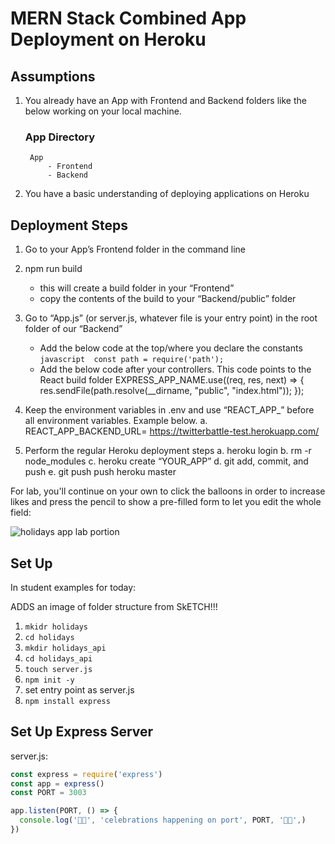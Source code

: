 # MERN Stack Combined App Deployment on Heroku

## Assumptions
1. You already have an App with Frontend and Backend folders like the below working on your local machine.
    ### App Directory
        App
            - Frontend
            - Backend
2.	You have a basic understanding of deploying applications on Heroku


## Deployment Steps


1.	Go to your App’s Frontend folder in the command line
2.	npm run build 
    -	this will create a build folder in your “Frontend”
    -	copy the contents of the build to your “Backend/public” folder
3.	Go to “App.js” (or server.js, whatever file is your entry point) in the root folder of our “Backend”
    -	Add the below code at the top/where you declare the constants
            ```javascript 
            const path = require('path'); 
            ```
    -	Add the below code after your controllers. This code points to the React build folder
            EXPRESS_APP_NAME.use((req, res, next) => {
            res.sendFile(path.resolve(__dirname, "public", "index.html"));
            });

4.	Keep the environment variables in .env and use “REACT_APP_” before all environment variables. Example below.
    a.	REACT_APP_BACKEND_URL= https://twitterbattle-test.herokuapp.com/
5.	Perform the regular Heroku deployment steps
    a.	heroku login
    b.	rm -r node_modules
    c.	heroku create “YOUR_APP”
    d.	git add, commit,  and push
    e.	git push push heroku master



For lab, you'll continue on your own to click the balloons in order to increase likes and press the pencil to show a pre-filled form to let you edit the whole field:

![holidays app lab portion](https://i.imgur.com/CvFFanb.png)

## Set Up

In student examples for today:

ADDS an image of folder structure from SkETCH!!!

1. `mkidr holidays`
1. `cd holidays`
1. `mkdir holidays_api`
1. `cd holidays_api`
1. `touch server.js`
1. `npm init -y`
1. set entry point as server.js
1. `npm install express`

## Set Up Express Server

server.js:

```javascript
const express = require('express')
const app = express()
const PORT = 3003

app.listen(PORT, () => {
  console.log('🎉🎊', 'celebrations happening on port', PORT, '🎉🎊',)
})
```

